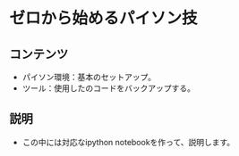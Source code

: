 # ゼロから始めるパイソン技

## コンテンツ

 - パイソン環境：基本のセットアップ。
 - ツール：使用したのコードをバックアップする。
 
 ## 説明
 
 - この中には対応なipython notebookを作って、説明します。